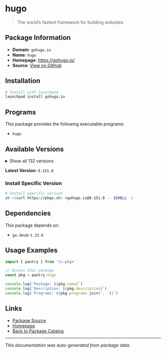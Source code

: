 # hugo

> The world’s fastest framework for building websites.

## Package Information

- **Domain**: `gohugo.io`
- **Name**: `hugo`
- **Homepage**: https://gohugo.io/
- **Source**: [View on GitHub](https://github.com/pkgxdev/pantry/tree/main/projects/gohugo.io/package.yml)

## Installation

```bash
# Install with launchpad
launchpad install gohugo.io
```

## Programs

This package provides the following executable programs:

- `hugo`

## Available Versions

<details>
<summary>Show all 132 versions</summary>

- `0.151.0`, `0.150.1`, `0.150.0`, `0.149.1`, `0.149.0`
- `0.148.2`, `0.148.1`, `0.148.0`, `0.147.9`, `0.147.8`
- `0.147.7`, `0.147.6`, `0.147.5`, `0.147.4`, `0.147.3`
- `0.147.2`, `0.147.1`, `0.147.0`, `0.146.7`, `0.146.6`
- `0.146.5`, `0.146.4`, `0.146.3`, `0.146.2`, `0.146.1`
- `0.146.0`, `0.145.0`, `0.144.2`, `0.144.1`, `0.144.0`
- `0.143.1`, `0.143.0`, `0.142.0`, `0.141.0`, `0.140.2`
- `0.140.1`, `0.140.0`, `0.139.5`, `0.139.4`, `0.139.3`
- `0.139.2`, `0.139.1`, `0.139.0`, `0.138.0`, `0.137.1`
- `0.137.0`, `0.136.5`, `0.136.4`, `0.136.3`, `0.136.2`
- `0.136.1`, `0.136.0`, `0.135.0`, `0.134.3`, `0.134.2`
- `0.134.1`, `0.134.0`, `0.133.1`, `0.133.0`, `0.132.2`
- `0.132.1`, `0.132.0`, `0.131.0`, `0.130.0`, `0.129.0`
- `0.128.2`, `0.128.1`, `0.128.0`, `0.127.0`, `0.126.3`
- `0.126.2`, `0.126.1`, `0.126.0`, `0.125.7`, `0.125.6`
- `0.125.5`, `0.125.4`, `0.125.3`, `0.125.2`, `0.125.1`
- `0.125.0`, `0.124.1`, `0.124.0`, `0.123.8`, `0.123.7`
- `0.123.6`, `0.123.5`, `0.123.4`, `0.123.3`, `0.123.2`
- `0.123.1`, `0.123.0`, `0.122.0`, `0.121.2`, `0.121.1`
- `0.121.0`, `0.120.4`, `0.120.3`, `0.120.2`, `0.120.1`
- `0.120.0`, `0.119.0`, `0.118.2`, `0.118.1`, `0.118.0`
- `0.116.1`, `0.116.0`, `0.115.4`, `0.115.3`, `0.115.2`
- `0.115.1`, `0.115.0`, `0.114.1`, `0.114.0`, `0.113.0`
- `0.112.7`, `0.112.6`, `0.112.5`, `0.112.4`, `0.112.3`
- `0.112.2`, `0.112.1`, `0.112.0`, `0.111.3`, `0.111.2`
- `0.111.1`, `0.111.0`, `0.109.0`, `0.108.0`, `0.107.0`
- `0.105.0`, `0.104.3`

</details>

**Latest Version**: `0.151.0`

### Install Specific Version

```bash
# Install specific version
sh <(curl https://pkgx.sh) +gohugo.io@0.151.0 -- $SHELL -i
```

## Dependencies

This package depends on:

- `go.dev@~1.22.6`

## Usage Examples

```typescript
import { pantry } from 'ts-pkgx'

// Access this package
const pkg = pantry.hugo

console.log(`Package: ${pkg.name}`)
console.log(`Description: ${pkg.description}`)
console.log(`Programs: ${pkg.programs.join(', ')}`)
```

## Links

- [Package Source](https://github.com/pkgxdev/pantry/tree/main/projects/gohugo.io/package.yml)
- [Homepage](https://gohugo.io/)
- [Back to Package Catalog](../../package-catalog.md)

---

*This documentation was auto-generated from package data.*
